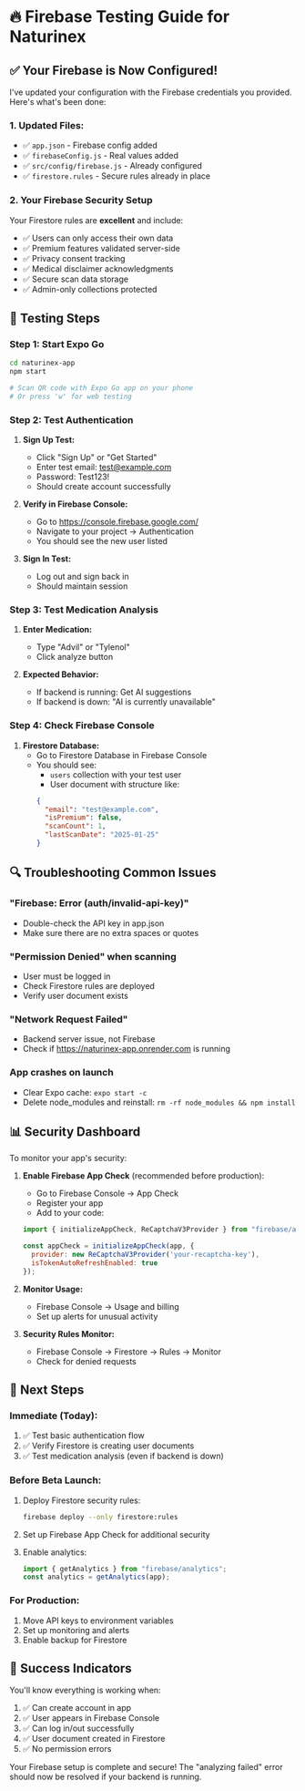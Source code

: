 # 🔥 Firebase Testing Guide for Naturinex

## ✅ Your Firebase is Now Configured!

I've updated your configuration with the Firebase credentials you provided. Here's what's been done:

### 1. Updated Files:
- ✅ `app.json` - Firebase config added
- ✅ `firebaseConfig.js` - Real values added
- ✅ `src/config/firebase.js` - Already configured
- ✅ `firestore.rules` - Secure rules already in place

### 2. Your Firebase Security Setup

Your Firestore rules are **excellent** and include:
- ✅ Users can only access their own data
- ✅ Premium features validated server-side
- ✅ Privacy consent tracking
- ✅ Medical disclaimer acknowledgments
- ✅ Secure scan data storage
- ✅ Admin-only collections protected

## 🧪 Testing Steps

### Step 1: Start Expo Go
```bash
cd naturinex-app
npm start

# Scan QR code with Expo Go app on your phone
# Or press 'w' for web testing
```

### Step 2: Test Authentication

1. **Sign Up Test:**
   - Click "Sign Up" or "Get Started"
   - Enter test email: test@example.com
   - Password: Test123!
   - Should create account successfully

2. **Verify in Firebase Console:**
   - Go to https://console.firebase.google.com/
   - Navigate to your project → Authentication
   - You should see the new user listed

3. **Sign In Test:**
   - Log out and sign back in
   - Should maintain session

### Step 3: Test Medication Analysis

1. **Enter Medication:**
   - Type "Advil" or "Tylenol"
   - Click analyze button
   
2. **Expected Behavior:**
   - If backend is running: Get AI suggestions
   - If backend is down: "AI is currently unavailable"

### Step 4: Check Firebase Console

1. **Firestore Database:**
   - Go to Firestore Database in Firebase Console
   - You should see:
     - `users` collection with your test user
     - User document with structure like:
     ```json
     {
       "email": "test@example.com",
       "isPremium": false,
       "scanCount": 1,
       "lastScanDate": "2025-01-25"
     }
     ```

## 🔍 Troubleshooting Common Issues

### "Firebase: Error (auth/invalid-api-key)"
- Double-check the API key in app.json
- Make sure there are no extra spaces or quotes

### "Permission Denied" when scanning
- User must be logged in
- Check Firestore rules are deployed
- Verify user document exists

### "Network Request Failed"
- Backend server issue, not Firebase
- Check if https://naturinex-app.onrender.com is running

### App crashes on launch
- Clear Expo cache: `expo start -c`
- Delete node_modules and reinstall: `rm -rf node_modules && npm install`

## 📊 Security Dashboard

To monitor your app's security:

1. **Enable Firebase App Check** (recommended before production):
   - Go to Firebase Console → App Check
   - Register your app
   - Add to your code:
   ```javascript
   import { initializeAppCheck, ReCaptchaV3Provider } from "firebase/app-check";
   
   const appCheck = initializeAppCheck(app, {
     provider: new ReCaptchaV3Provider('your-recaptcha-key'),
     isTokenAutoRefreshEnabled: true
   });
   ```

2. **Monitor Usage:**
   - Firebase Console → Usage and billing
   - Set up alerts for unusual activity

3. **Security Rules Monitor:**
   - Firebase Console → Firestore → Rules → Monitor
   - Check for denied requests

## 🚀 Next Steps

### Immediate (Today):
1. ✅ Test basic authentication flow
2. ✅ Verify Firestore is creating user documents
3. ✅ Test medication analysis (even if backend is down)

### Before Beta Launch:
1. Deploy Firestore security rules:
   ```bash
   firebase deploy --only firestore:rules
   ```

2. Set up Firebase App Check for additional security

3. Enable analytics:
   ```javascript
   import { getAnalytics } from "firebase/analytics";
   const analytics = getAnalytics(app);
   ```

### For Production:
1. Move API keys to environment variables
2. Set up monitoring and alerts
3. Enable backup for Firestore

## 🎉 Success Indicators

You'll know everything is working when:
1. ✅ Can create account in app
2. ✅ User appears in Firebase Console
3. ✅ Can log in/out successfully
4. ✅ User document created in Firestore
5. ✅ No permission errors

Your Firebase setup is complete and secure! The "analyzing failed" error should now be resolved if your backend is running.